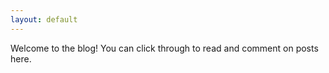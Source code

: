 ```yaml
---
layout: default
---
```


Welcome to the blog! You can click through to read and comment on posts here.

